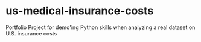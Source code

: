 # us-medical-insurance-costs
Portfolio Project for demo'ing Python skills when analyzing a real dataset on U.S. insurance costs
